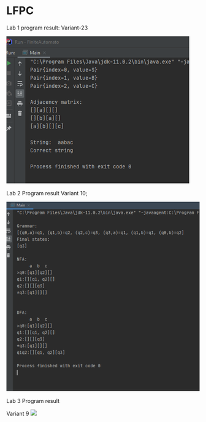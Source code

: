 # LFPC
Lab 1 program result:
Variant-23



![](images/Screenshot1.png)

Lab 2 Program result 
Variant 10;

![](images/Screenshot2.png)


Lab 3 Program result 

Variant 9
![](images/Screenshot3.png)
